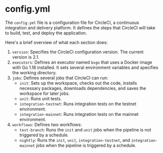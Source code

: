 # config.yml

The `config.yml` file is a configuration file for CircleCI, a continuous integration and delivery platform. It defines the steps that CircleCI will take to build, test, and deploy the application.

Here's a brief overview of what each section does:

1. `version`: Specifies the CircleCI configuration version. The current version is 2.1.
2. `executors`: Defines an executor named `bxgo` that uses a Docker image with Go 1.18 installed. It sets several environment variables and specifies the working directory.
3. `jobs`: Defines several jobs that CircleCI can run:
   * `init`: Sets up the workspace, checks out the code, installs necessary packages, downloads dependencies, and saves the workspace for later jobs.
   * `unit`: Runs unit tests.
   * `integration-testnet`: Runs integration tests on the testnet environment.
   * `integration-mainnet`: Runs integration tests on the mainnet environment.
4. `workflows`: Defines two workflows:
   * `test-branch`: Runs the `init` and `unit` jobs when the pipeline is not triggered by a schedule.
   * `nightly`: Runs the `init`, `unit`, `integration-testnet`, and `integration-mainnet` jobs when the pipeline is triggered by a schedule.

